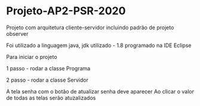 # Projeto-AP2-PSR-2020
Projeto com arquitetura cliente-servidor incluindo padrão de projeto observer

Foi utilizado a linguagem java, jdk utilizado - 1.8 programado na IDE Eclipse

Para iniciar o projeto

1 passo - rodar a classe Programa

2 passo - rodar a classe Servidor

A tela senha com o botão de atualizar senha deve aparecer
Ao clicar o valor de todas as telas serão atuzalizados
